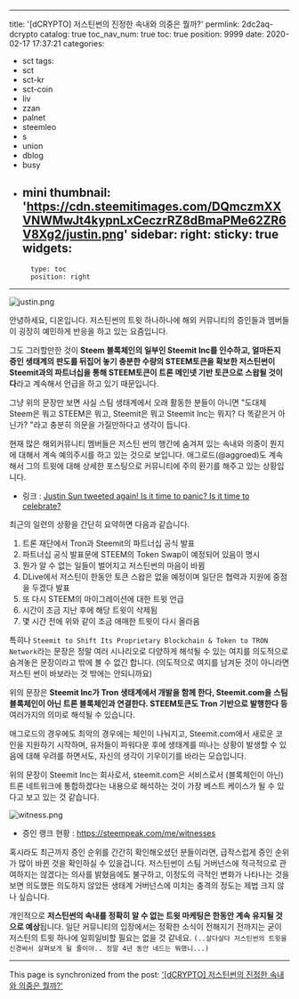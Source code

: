 
---
title: '[dCRYPTO] 저스틴썬의 진정한 속내와 의중은 뭘까?'
permlink: 2dc2aq-dcrypto
catalog: true
toc_nav_num: true
toc: true
position: 9999
date: 2020-02-17 17:37:21
categories:
- sct
tags:
- sct
- sct-kr
- sct-coin
- liv
- zzan
- palnet
- steemleo
- s
- union
- dblog
- busy
- mini
thumbnail: 'https://cdn.steemitimages.com/DQmczmXXVNWMwJt4kypnLxCeczrRZ8dBmaPMe62ZR6V8Xg2/justin.png'
sidebar:
    right:
        sticky: true
widgets:
    -
        type: toc
        position: right
---


![justin.png](https://cdn.steemitimages.com/DQmczmXXVNWMwJt4kypnLxCeczrRZ8dBmaPMe62ZR6V8Xg2/justin.png)

안녕하세요, 디온입니다. 저스틴썬의 트윗 하나하나에 해외 커뮤니티의 증인들과 멤버들이 굉장히 예민하게 반응을 하고 있는 요즘입니다. 

그도 그러할만한 것이 **Steem 블록체인의 일부인 Steemit Inc를 인수하고, 얼마든지 증인 생태계의 판도를 뒤집어 놓기 충분한 수량의 STEEM토큰을 확보한 저스틴썬이 Steemit과의 파트너십을 통해 STEEM토큰이 트론 메인넷 기반 토큰으로 스왑될 것이다**라고 계속해서 언급을 하고 있기 때문입니다.

그냥 위의 문장만 보면 사실 스팀 생태계에서 오래 활동한 분들이 아니면 "도대체 Steem은 뭐고 STEEM은 뭐고, Steemit은 뭐고 Steemit Inc는 뭐지? 다 똑같은거 아닌가? "라고 충분히 의문을 가질만하다고 생각이 듭니다.
 
현재 많은 해외커뮤니티 멤버들은 저스틴 썬의 행간에 숨겨져 있는 속내와 의중이 뭔지에 대해서 계속 예의주시를 하고 있는 것으로 보입니다. 애그로드(@aggroed)도 계속해서 그의 트윗에 대해 상세한 포스팅으로 커뮤니티에 주의 환기를 해주고 있는 상황입니다.

- 링크 : [Justin Sun tweeted again! Is it time to panic? Is it time to celebrate?](https://steempeak.com/steem/@aggroed/justin-sun-tweeted-again-is-it-time-to-panic-is-it-time-to-celebrate)

최근의 일련의 상황을 간단히 요약하면 다음과 같습니다.

1. 트론 재단에서 Tron과 Steemit의 파트너십 공식 발표
2. 파트너십 공식 발표문에 STEEM의 Token Swap이 예정되어 있음이 명시
3. 뭔가 알 수 없는 일들이 벌어지고 저스틴썬의 마음이 바뀜
4. DLive에서 저스틴이 한동안 토큰 스왑은 없을 예정이며 일단은 협력과 지원에 중점을 두겠다 발표
5. 또 다시 STEEM의 마이그레이션에 대한 트윗 언급
6. 시간이 조금 지난 후에 해당 트윗이 삭제됨
7. 몇 시간 전에 위와 같이 조금 애매한 트윗이 다시 올라옴

특히나 `Steemit to Shift Its Proprietary Blockchain & Token to TRON Network`라는 문장은 정말 여러 시나리오로 다양하게 해석될 수 있는 여지를 의도적으로 숨겨놓은 문장이라고 밖에 볼 수 없긴 합니다. (의도적으로 여지를 남겨둔 것이 아니라면 저스틴 썬이 바보라는 것 밖에는 안되니까요) 

위의 문장은 **Steemit Inc가 Tron 생태계에서 개발을 함께 한다, Steemit.com을 스팀 블록체인이 아닌 트론 블록체인과 연결한다. STEEM토큰도 Tron 기반으로 발행한다 등** 여러가지의 의미로 해석될 수 있습니다. 

애그로드의 경우에도 최악의 경우에는 체인이 나눠지고, Steemit.com에서 새로운 코인을 지원하기 시작하며, 유저들이 파워다운 후에 생태계를 떠나는 상황이 발생할 수 있음에 대해 우려를 하면서도, 자신의 생각이 기우이기를 바라는 모습입니다.

위의 문장이 Steemit Inc는 회사로서, steemit.com은 서비스로서 (블록체인이 아닌) 트론 네트워크에 통합하겠다는 내용으로 해석하는 것이 가장 베스트 케이스가 될 수 있다고 보고 있는 것 같습니다.

![witness.png](https://cdn.steemitimages.com/DQmTr9wYooPfsBY2d1Dn9X6JxwTRWAFzZthAx9jhePwxHka/witness.png)

- 증인 랭크 현황 : https://steempeak.com/me/witnesses

혹시라도 최근까지 증인 순위를 간간히 확인해오셨던 분들이라면, 급작스럽게 증인 순위가 많이 바뀐 것을 확인하실 수 있을겁니다. 저스틴썬이 스팀 거버넌스에 적극적으로 관여하지는 않겠다는 의사를 밝혔음에도 불구하고, 이정도의 극적인 변화가 나타나는 것을 보면 의도했든 의도하지 않았든 생태계 거버넌스에 미치는 충격의 정도는 제법 크지 않나 싶습니다. 

개인적으로 **저스틴썬의 속내를 정확히 알 수 없는 트윗 마케팅은 한동안 계속 유지될 것으로 예상**됩니다. 일단 커뮤니티의 입장에서는 정확한 소식이 전해지기 전까지는 굳이 저스틴의 트윗 하나에 일희일비할 필요는 없을 것 같네요. `(..살다살다 저스틴썬의 트윗을 신경써서 살펴보게 될 줄이야.. 정말 4년 동안 네드는 뭐했니...)`

- - -

This page is synchronized from the post: ['[dCRYPTO] 저스틴썬의 진정한 속내와 의중은 뭘까?'](https://steemit.com/@donekim/2dc2aq-dcrypto)
